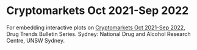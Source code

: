 # Cryptomarkets Oct 2021-Sep 2022
For embedding interactive plots on <a href="https://ndarc.med.unsw.edu.au/resource-analytics/trends-cryptomarket-drug-listings-oct2021-sep2022">Cryptomarkets Oct 2021-Sep 2022</a>, Drug Trends Bulletin Series. Sydney: National Drug and Alcohol Research Centre, UNSW Sydney.
